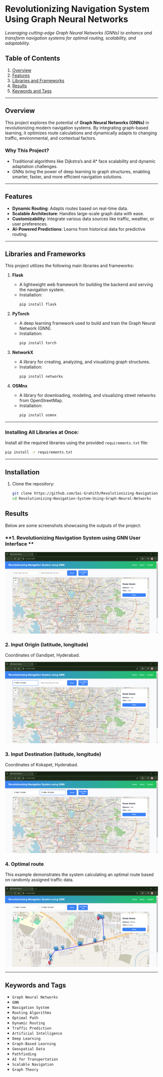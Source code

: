 # **Revolutionizing Navigation System Using Graph Neural Networks**

_Leveraging cutting-edge Graph Neural Networks (GNNs) to enhance and transform navigation systems for optimal routing, scalability, and adaptability._

## **Table of Contents**

1. [Overview](#overview)
2. [Features](#features)
3. [Libraries and Frameworks](#libraries-and-frameworks)
4. [Results](#results)
5. [Keywords and Tags](#keywords-and-tags)

---

## **Overview**

This project explores the potential of **Graph Neural Networks (GNNs)** in revolutionizing modern navigation systems. By integrating graph-based learning, it optimizes route calculations and dynamically adapts to changing traffic, environmental, and contextual factors.

### **Why This Project?**

- Traditional algorithms like Dijkstra’s and A\* face scalability and dynamic adaptation challenges.
- GNNs bring the power of deep learning to graph structures, enabling smarter, faster, and more efficient navigation solutions.

---

## **Features**

- **Dynamic Routing**: Adapts routes based on real-time data.
- **Scalable Architecture**: Handles large-scale graph data with ease.
- **Customizability**: Integrate various data sources like traffic, weather, or user preferences.
- **AI-Powered Predictions**: Learns from historical data for predictive routing.

---

## **Libraries and Frameworks**

This project utilizes the following main libraries and frameworks:

1. **Flask**

   - A lightweight web framework for building the backend and serving the navigation system.
   - Installation:
     ```bash
     pip install flask
     ```

2. **PyTorch**

   - A deep learning framework used to build and train the Graph Neural Network (GNN).
   - Installation:
     ```bash
     pip install torch
     ```

3. **NetworkX**

   - A library for creating, analyzing, and visualizing graph structures.
   - Installation:
     ```bash
     pip install networkx
     ```

4. **OSMnx**
   - A library for downloading, modeling, and visualizing street networks from OpenStreetMap.
   - Installation:
     ```bash
     pip install osmnx
     ```

---

### Installing All Libraries at Once:

Install all the required libraries using the provided `requirements.txt` file:

```bash
pip install -r requirements.txt
```

---

## **Installation**

1. Clone the repository:
   ```bash
   git clone https://github.com/Sai-Grahith/Revolutionizing-Navigation-System-Using-Graph-Neural-Networks.git
   cd Revolutionizing-Navigation-System-Using-Graph-Neural-Networks
   ```

## **Results**

Below are some screenshots showcasing the outputs of the project:

### **1. Revolutionizing Navigation System using GNN User Interface **

![User Interface](results/Screenshot%202024-11-28%20213033.png)

### **2. Input Origin (latitude, longitude)**
Coordinates of Gandipet, Hyderabad.

![Input Origin](results/Screenshot%202024-11-28%20213148.png)

### **3. Input Destination (latitude, longitude)**
Coordinates of Kokapet, Hyderabad.

![Input Destination](results/Screenshot%202024-11-28%20213244.png)

### **4. Optimal route**

This example demonstrates the system calculating an optimal route based on randomly assigned traffic data.

![Predictive Routing](results/Screenshot%202024-11-28%20213309.png)

---

## **Keywords and Tags**

- `Graph Neural Networks`
- `GNN`
- `Navigation System`
- `Routing Algorithms`
- `Optimal Path`
- `Dynamic Routing`
- `Traffic Prediction`
- `Artificial Intelligence`
- `Deep Learning`
- `Graph-Based Learning`
- `Geospatial Data`
- `Pathfinding`
- `AI for Transportation`
- `Scalable Navigation`
- `Graph Theory`
